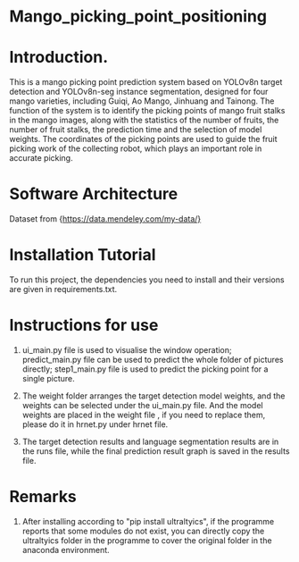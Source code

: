 # Mango_picking_point_positioning

# Introduction.
This is a mango picking point prediction system based on YOLOv8n target detection and YOLOv8n-seg instance segmentation, designed for four mango varieties, including Guiqi, Ao Mango, Jinhuang and Tainong. The function of the system is to identify the picking points of mango fruit stalks in the mango images, along with the statistics of the number of fruits, the number of fruit stalks, the prediction time and the selection of model weights. The coordinates of the picking points are used to guide the fruit picking work of the collecting robot, which plays an important role in accurate picking.

# Software Architecture
Dataset from {https://data.mendeley.com/my-data/}


# Installation Tutorial
To run this project, the dependencies you need to install and their versions are given in requirements.txt.

# Instructions for use
1. ui_main.py file is used to visualise the window operation; predict_main.py file can be used to predict the whole folder of pictures directly; step1_main.py file is used to predict the picking point for a single picture.

2. The weight folder arranges the target detection model weights, and the weights can be selected under the ui_main.py file. And the model weights  are placed in the weight file , if you need to replace them, please do it in hrnet.py under hrnet file.

3. The target detection results and language segmentation results are in the runs file, while the final prediction result graph is saved in the results file.

# Remarks
1. After installing according to "pip install ultraltyics", if the programme reports that some modules do not exist, you can directly copy the ultraltyics folder in the programme to cover the original folder in the anaconda environment.



